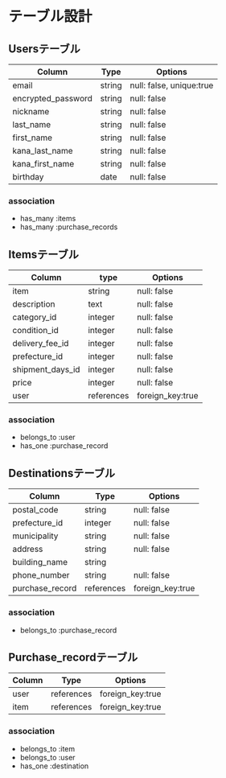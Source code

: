 # テーブル設計
## Usersテーブル

| Column         | Type   | Options                  |
| -------------------------| ------ | -------------------------|
| email                    | string | null: false, unique:true |
| encrypted_password       | string | null: false              |
| nickname                 | string | null: false              |
| last_name                | string | null: false              |
| first_name               | string | null: false              |
| kana_last_name           | string | null: false              |
| kana_first_name          | string | null: false              |
| birthday                 | date   | null: false              |

### association

- has_many :items
- has_many :purchase_records


## Itemsテーブル

| Column                | type       | Options         |
| ----------------------| -----------| --------------- |
| item                  | string     | null: false     |
| description           | text       | null: false     |
| category_id           | integer    | null: false     |
| condition_id          | integer    | null: false     |
| delivery_fee_id       | integer    | null: false     |
| prefecture_id         | integer    | null: false     |
| shipment_days_id      | integer    | null: false     |
| price                 | integer    | null: false     |
| user                  | references |foreign_key:true |

### association

- belongs_to :user
- has_one :purchase_record

## Destinationsテーブル

| Column                  | Type        | Options          |
| ------------------------| ------------| -----------------|
| postal_code             | string      | null: false      |
| prefecture_id           | integer     | null: false      |
| municipality            | string      | null: false      |
| address                 | string      | null: false      |
| building_name           | string      |                  |
| phone_number            | string      | null: false      |
| purchase_record         | references  | foreign_key:true |

### association

- belongs_to :purchase_record

## Purchase_recordテーブル

| Column    | Type      | Options          |
| --------  | ----------| -----------------|
| user      | references| foreign_key:true |
| item      | references| foreign_key:true |

### association

- belongs_to :item
- belongs_to :user
- has_one :destination
